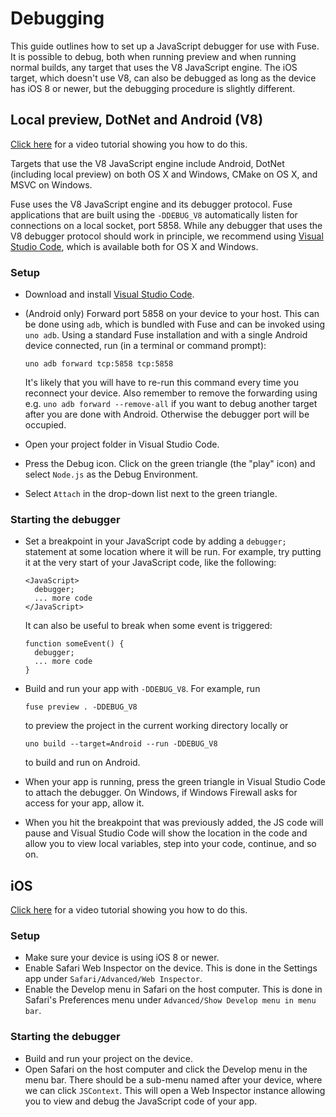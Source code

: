 # Debugging

This guide outlines how to set up a JavaScript debugger for use with Fuse. It
is possible to debug, both when running preview and when running normal builds,
any target that uses the V8 JavaScript engine. The iOS target, which doesn't
use V8, can also be debugged as long as the device has iOS 8 or newer, but the
debugging procedure is slightly different.

## Local preview, DotNet and Android (V8)

[Click here](https://youtu.be/GloEpBr2lK0) for a video tutorial showing you how to do this.

Targets that use the V8 JavaScript engine include Android, DotNet (including
local preview) on both OS X and Windows, CMake on OS X, and MSVC on Windows.

Fuse uses the V8 JavaScript engine and its debugger protocol. Fuse applications
that are built using the `-DDEBUG_V8` automatically listen for connections on a
local socket, port 5858. While any debugger that uses the V8 debugger protocol
should work in principle, we recommend using [Visual Studio Code](https://code.visualstudio.com/),
which is available both for OS X and Windows.

### Setup

* Download and install [Visual Studio Code](https://code.visualstudio.com/).
* (Android only) Forward port 5858 on your device to your host. This can be
  done using `adb`, which is bundled with Fuse and can be invoked using `uno adb`.
  Using a standard Fuse installation and with a single Android device
  connected, run (in a terminal or command prompt):

  ```
  uno adb forward tcp:5858 tcp:5858
  ```

  It's likely that you will have to re-run this command every time you
  reconnect your device. Also remember to remove the forwarding using e.g.
  `uno adb forward --remove-all` if you want to debug another target after you
  are done with Android. Otherwise the debugger port will be occupied.
* Open your project folder in Visual Studio Code.
* Press the Debug icon. Click on the green triangle (the "play" icon) and
  select `Node.js` as the Debug Environment.
* Select `Attach` in the drop-down list next to the green triangle.

### Starting the debugger

* Set a breakpoint in your JavaScript code by adding a `debugger;` statement at
  some location where it will be run. For example, try putting it at the very
  start of your JavaScript code, like the following:

  ```
  <JavaScript>
    debugger;
    ... more code
  </JavaScript>
  ```

  It can also be useful to break when some event is triggered:

  ```
  function someEvent() {
    debugger;
    ... more code
  }
  ```

* Build and run your app with `-DDEBUG_V8`. For example, run

  ```
  fuse preview . -DDEBUG_V8
  ```

  to preview the project in the current working directory locally or

  ```
  uno build --target=Android --run -DDEBUG_V8
  ```

    to build and run on Android.

* When your app is running, press the green triangle in Visual Studio Code to
  attach the debugger.
  On Windows, if Windows Firewall asks for access for your app, allow it.
* When you hit the breakpoint that was previously added, the JS code will pause
  and Visual Studio Code will show the location in the code and allow you to
  view local variables, step into your code, continue, and so on.


## iOS

[Click here](https://youtu.be/EDjymiMxHSw) for a video tutorial showing you how to do this.

### Setup

* Make sure your device is using iOS 8 or newer.
* Enable Safari Web Inspector on the device. This is done in the Settings app
  under `Safari/Advanced/Web Inspector`.
* Enable the Develop menu in Safari on the host computer. This is done in
  Safari's Preferences menu under `Advanced/Show Develop menu in menu bar`.

### Starting the debugger

* Build and run your project on the device.
* Open Safari on the host computer and click the Develop menu in the menu bar.
  There should be a sub-menu named after your device, where we can click
  `JSContext`. This will open a Web Inspector instance allowing you to view and
  debug the JavaScript code of your app.

